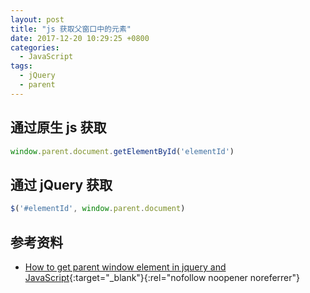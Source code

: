 ```yaml
---
layout: post
title: "js 获取父窗口中的元素"
date: 2017-12-20 10:29:25 +0800
categories:
  - JavaScript
tags:
  - jQuery
  - parent
---
```


## 通过原生 js 获取

```javascript
window.parent.document.getElementById('elementId')
```

## 通过 jQuery 获取

```javascript
$('#elementId', window.parent.document)
```

## 参考资料

- [How to get parent window element in jquery and JavaScript](https://jainishsenjaliya.wordpress.com/2012/12/13/how-to-get-parent-window-element-in-jquery-and-javascript/){:target="_blank"}{:rel="nofollow noopener noreferrer"} 
